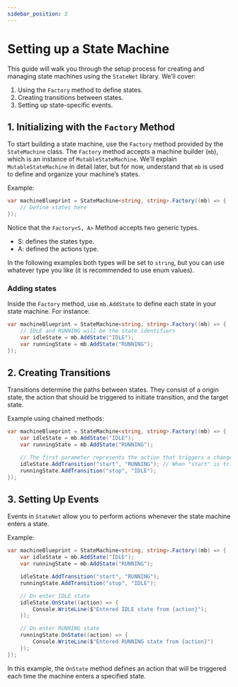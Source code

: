 ```yaml
---
sidebar_position: 2
---
```


# Setting up a State Machine

This guide will walk you through the setup process for creating and managing state machines using the `StateNet` library. We’ll cover:

1. Using the `Factory` method to define states.
2. Creating transitions between states.
3. Setting up state-specific events.

## 1. Initializing with the `Factory` Method

To start building a state machine, use the `Factory` method provided by the `StateMachine` class. The `Factory` method accepts a machine builder (`mb`), which is an instance of `MutableStateMachine`. We'll explain `MutableStateMachine` in detail later, but for now, understand that `mb` is used to define and organize your machine’s states.

Example:

```csharp
var machineBlueprint = StateMachine<string, string>.Factory((mb) => {
    // Define states here
});
```

Notice that the `Factory<S, A>` Method accepts two generic types.

- S: defines the states type.
- A: defined the actions type.

In the following examples both types will be set to `string`, but you can use whatever type you like (it is recommended to use enum values).

### Adding states

Inside the `Factory` method, use `mb.AddState` to define each state in your state machine. For instance:

```csharp
var machineBlueprint = StateMachine<string, string>.Factory((mb) => {
    // IDLE and RUNNING will be the state identifiers
    var idleState = mb.AddState("IDLE");
    var runningState = mb.AddState("RUNNING");
});
```

## 2. Creating Transitions

Transitions determine the paths between states. They consist of a origin state, the action that should be triggered to initiate transition, and the target state.

Example using chained methods:

```csharp
var machineBlueprint = StateMachine<string, string>.Factory((mb) => {
    var idleState = mb.AddState("IDLE");
    var runningState = mb.AddState("RUNNING");

    // The first parameter represents the action that triggers a change to the state from a defined state
    idleState.AddTransition("start", "RUNNING"); // When "start" is triggered while the machine is on "IDLE" state it will transition to "RUNNING"
    runningState.AddTransition("stop", "IDLE");
});
```

## 3. Setting Up Events

Events in `StateNet` allow you to perform actions whenever the state machine enters a state.

Example:

```csharp
var machineBlueprint = StateMachine<string, string>.Factory((mb) => {
    var idleState = mb.AddState("IDLE");
    var runningState = mb.AddState("RUNNING");

    idleState.AddTransition("start", "RUNNING");
    runningState.AddTransition("stop", "IDLE");

    // On enter IDLE state
    idleState.OnState((action) => {
        Console.WriteLine($"Entered IDLE state from {action}");
    });

    // On enter RUNNING state
    runningState.OnState((action) => {
        Console.WriteLine($"Entered RUNNING state from {action}")
    });
});
```

In this example, the `OnState` method defines an action that will be triggered each time the machine enters a specified state.
